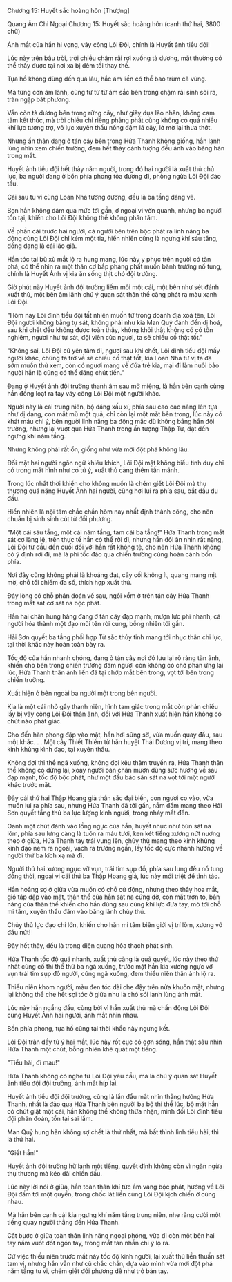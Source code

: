 




Chương 15: Huyết sắc hoàng hôn [Thượng]


Quang Âm Chi Ngoại Chương 15: Huyết sắc hoàng hôn (canh thứ hai, 3800 chữ)

Ánh mắt của hắn hi vọng, vây công Lôi Đội, chính là Huyết ảnh tiểu đội!

Lúc này trên bầu trời, trời chiều chậm rãi rơi xuống tà dương, mắt thường có thể thấy được tại nơi xa bị đêm tối thay thế.

Tựa hồ không dùng đến quá lâu, hắc ám liền có thể bao trùm cả vùng.

Mà từng cơn âm lãnh, cũng từ từ từ ám sắc bên trong chậm rãi sinh sôi ra, tràn ngập bát phương.

Vẫn còn tà dương bên trong rừng cây, như giãy dụa lão nhân, không cam tâm kết thúc, mà trời chiều chỉ riêng phảng phất cũng không có quá nhiều khí lực tương trợ, vô lực xuyên thấu nồng đậm lá cây, lờ mờ lại thưa thớt.

Nhưng ẩn thân đang ở tán cây bên trong Hứa Thanh không giống, hắn lạnh lùng nhìn xem chiến trường, đem hết thảy cảnh tượng đều ánh vào băng hàn trong mắt.

Huyết ảnh tiểu đội hết thảy năm người, trong đó hai người là xuất thủ chủ lực, ba người đang ở bốn phía phong tỏa đường đi, phòng ngừa Lôi Đội đào tẩu.

Cái sau tu vi cùng Loan Nha tương đương, đều là ba tầng dáng vẻ.

Bọn hắn không dám quá mức tới gần, ở ngoại vi vờn quanh, nhưng ba người tồn tại, khiến cho Lôi Đội không thể không phân tâm.

Về phần cái trước hai người, cả người bên trên bộc phát ra linh năng ba động cùng Lôi Đội chỉ kém một tia, hiển nhiên cũng là ngưng khí sáu tầng, đồng dạng là cái lão giả.

Hắn tóc tai bù xù mắt lộ ra hung mang, lúc này y phục trên người có tàn phá, có thể nhìn ra một thân cơ bắp phảng phất muốn bành trướng nổ tung, chính là Huyết Ảnh vị kia ăn sống thịt chó đội trưởng.

Giờ phút này Huyết ảnh đội trường liếm môi một cái, một bên như sét đánh xuất thủ, một bên âm lãnh chú ý quan sát thân thể càng phát ra màu xanh Lôi Đội.

"Hôm nay Lôi đình tiểu đội tất nhiên muốn từ trong doanh địa xoá tên, Lôi Đội ngươi không bằng tự sát, không phải như kia Man Quỷ đánh đến dị hoá, sau khi chết đều không được toàn thây, không khỏi thật không có có tôn nghiêm, ngươi như tự sát, đội viên của ngươi, ta sẽ chiếu cố thật tốt."

"Không sai, Lôi Đội cứ yên tâm đi, ngươi sau khi chết, Lôi đình tiểu đội mấy người khác, chúng ta trở về sẽ chiếu cố thật tốt, kia Loan Nha tư vị ta đã sớm muốn thử xem, còn có ngươi mang về đứa trẻ kia, mại đi làm nuôi bảo người hẳn là cũng có thể đáng chút tiền."

Đang ở Huyết ảnh đội trường thanh âm sau mở miệng, là hắn bên cạnh cùng hắn đồng loạt ra tay vây công Lôi Đội một người khác.

Người này là cái trung niên, bộ dáng xấu xí, phía sau cao cao nâng lên tựa như dị dạng, con mắt mù một quả, chỉ còn lại một mắt bên trong, lúc này có khát máu chi ý, bên người linh năng ba động mặc dù không bằng hắn đội trưởng, nhưng lại vượt qua Hứa Thanh trong ấn tượng Thập Tự, đạt đến ngưng khí năm tầng.

Nhưng không phải rất ổn, giống như vừa mới đột phá không lâu.

Đối mặt hai người ngôn ngữ khiêu khích, Lôi Đội mặt không biểu tình duy chỉ có trong mắt hình như có tử ý, xuất thủ càng thêm tấn mãnh.

Trong lúc nhất thời khiến cho không muốn là chém giết Lôi Đội mà thụ thương quá nặng Huyết Ảnh hai người, cũng hơi lui ra phía sau, bắt đầu du đấu.

Hiển nhiên là nội tâm chắc chắn hôm nay nhất định thành công, cho nên chuẩn bị sinh sinh cút tử đối phương.

"Một cái sáu tầng, một cái năm tầng, tam cái ba tầng!" Hứa Thanh trong mắt sát cơ lăng lệ, trên thực tế hắn có thể rời đi, nhưng hắn đối ân nhìn rất nặng, Lôi Đội từ đầu đến cuối đối với hắn rất không tệ, cho nên Hứa Thanh không có ý định rời đi, mà là phi tốc đảo qua chiến trường cùng hoàn cảnh bốn phía.

Nơi đây cũng không phải là khoáng đạt, cây cối không ít, quang mang mịt mờ, chỗ tối chiếm đa số, thích hợp xuất thủ.

Đáy lòng có chỗ phán đoán về sau, ngồi xổm ở trên tán cây Hứa Thanh trong mắt sát cơ sát na bộc phát.

Hắn hai chân hung hăng đang ở tán cây đạp mạnh, mượn lực phi nhanh, cả người hóa thành một đạo mũi tên rời cung, bỗng nhiên tới gần.

Hải Sơn quyết ba tầng phối hợp Tử sắc thủy tinh mang tới nhục thân chi lực, tại thời khắc này hoàn toàn bày ra.

Tốc độ của hắn nhanh chóng, đang ở tán cây nơi đó lưu lại rõ ràng tàn ảnh, khiến cho bên trong chiến trường đám người còn không có chờ phản ứng lại lúc, Hứa Thanh thân ảnh liền đã tại chớp mắt bên trong, vọt tới bên trong chiến trường.

Xuất hiện ở bên ngoài ba người một trong bên người.

Kia là một cái nhỏ gầy thanh niên, hình tam giác trong mắt còn phản chiếu lấy bị vây công Lôi Đội thân ảnh, đối với Hứa Thanh xuất hiện hắn không có chút nào phát giác.

Cho đến hàn phong đập vào mặt, hắn hơi sững sờ, vừa muốn quay đầu, sau một khắc. . . Một cây Thiết Thiêm từ hắn huyệt Thái Dương vị trí, mang theo kinh khủng kình đạo, tại xuyên thấu.

Không đợi thi thể ngã xuống, không đợi kêu thảm truyền ra, Hứa Thanh thân thể không có dừng lại, xoay người bàn chân mượn dùng sức hướng về sau đạp mạnh, tốc độ bộc phát, như một đầu báo săn sát na vọt tới một người khác trước mặt.

Đây cái thứ hai Thập Hoang giả thần sắc đại biến, con ngươi co vào, vừa muốn lui ra phía sau, nhưng Hứa Thanh đã tới gần, nắm đấm mang theo Hải Sơn quyết tầng thứ ba lực lượng kinh người, trong nháy mắt đến.

Oanh một chút đánh vào lồng ngực của hắn, huyết nhục như bùn sát na lõm, phía sau lưng càng là tuôn ra máu tươi, ken két tiếng xương nứt nương theo ở giữa, Hứa Thanh tay trái vung lên, chủy thủ mang theo kinh khủng kình đạo ném ra ngoài, vạch ra trưởng ngấn, lấy tốc độ cực nhanh hướng về người thứ ba kích xạ mà đi.

Người thứ hai xương ngực vỡ vụn, trái tim sụp đổ, phía sau lưng đều nổ tung đồng thời, ngoại vi cái thứ ba Thập Hoang giả, lúc này mới triệt để tỉnh táo.

Hắn hoảng sợ ở giữa vừa muốn có chỗ cử động, nhưng theo thấy hoa mắt, gió táp đập vào mặt, thân thể của hắn sát na cứng đờ, con mắt trợn to, bản năng của thân thể khiến cho hắn dùng sau cùng khí lực đưa tay, mò tới chỗ mi tâm, xuyên thấu đâm vào băng lãnh chủy thủ.

Chủy thủ lực đạo chi lớn, khiến cho hắn mi tâm biên giới vị trí lõm, xương vỡ đầu nứt!

Đây hết thảy, đều là trong điện quang hỏa thạch phát sinh.

Hứa Thanh tốc độ quá nhanh, xuất thủ càng là quả quyết, lúc này theo thứ nhất cùng cổ thi thể thứ ba ngã xuống, trước mặt hắn kia xương ngực vỡ vụn trái tim sụp đổ người, cũng ngã xuống, đem thiếu niên thân ảnh lộ ra.

Thiếu niên khom người, màu đen tóc dài che đậy trên nửa khuôn mặt, nhưng lại không thể che hết sợi tóc ở giữa như là chó sói lạnh lùng ánh mắt.

Lúc này hắn ngẩng đầu, cùng bởi vì hắn xuất thủ mà chấn động Lôi Đội cùng Huyết Ảnh hai người, ánh mắt nhìn nhau.

Bốn phía phong, tựa hồ cũng tại thời khắc này ngưng kết.

Lôi Đội tràn đầy tử ý hai mắt, lúc này rốt cục có gợn sóng, hắn thật sâu nhìn Hứa Thanh một chút, bỗng nhiên khẽ quát một tiếng.

"Tiểu hài, đi mau!"

Hứa Thanh không có nghe từ Lôi Đội yêu cầu, mà là chú ý quan sát Huyết ảnh tiểu đội đội trưởng, ánh mắt híp lại.

Huyết ảnh tiểu đội đội trưởng, cũng là lần đầu mắt nhìn thẳng hướng Hứa Thanh, nhất là đảo qua Hứa Thanh bên người ba bộ thi thể lúc, bộ mặt hắn có chút giật một cái, hắn không thể không thừa nhận, mình đối Lôi đình tiểu đội phán đoán, tồn tại sai lầm.

Man Quỷ hung hãn không sợ chết là thứ nhất, mà bất thình lình tiểu hài, thì là thứ hai.

"Giết hắn!"

Huyết ảnh đội trường hừ lạnh một tiếng, quyết định không còn vì ngăn ngừa thụ thương mà kéo dài chiến đấu.

Lúc này lời nói ở giữa, hắn toàn thân khí tức ầm vang bộc phát, hướng về Lôi Đội đấm tới một quyền, trong chốc lát liền cùng Lôi Đội kịch chiến ở cùng nhau.

Mà hắn bên cạnh cái kia ngưng khí năm tầng trung niên, nhe răng cười một tiếng quay người thẳng đến Hứa Thanh.

Cất bước ở giữa toàn thân linh năng ngoại phóng, vừa đi còn một bên hai tay nắm vuốt đốt ngón tay, trong mắt tàn nhẫn chi ý lộ ra.

Cứ việc thiếu niên trước mắt này tốc độ kinh người, lại xuất thủ liền thuấn sát tam vị, nhưng hắn vẫn như cũ chắc chắn, dựa vào mình vừa mới đột phá năm tầng tu vi, chém giết đối phương dễ như trở bàn tay.




